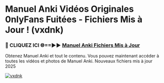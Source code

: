 # Manuel Anki Vidéos Originales 0nlyFans Fuitées - Fichiers Mis à Jour ! (vxdnk)

<h3>🔴 CLIQUEZ ICI 🌐==►► <a href="https://tinyurl.com/2pmr4ezf" rel="nofollow">Manuel Anki Fichiers Mis à Jour</a></h3>

Obtenez Manuel Anki et tout le contenu. Vous pouvez maintenant accéder à toutes les vidéos et photos de Manuel Anki. Nouveaux fichiers mis à jour 2025

[![vxdnk](https://i.imgur.com/6SNvagu.gif)](https://tinyurl.com/2pmr4ezf)
